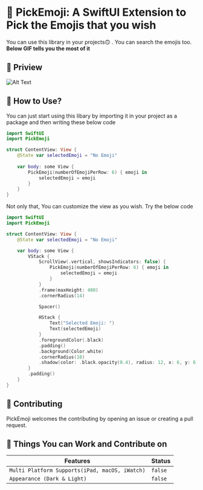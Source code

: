 # 🤯 PickEmoji: A SwiftUI Extension to Pick the Emojis that you wish

You can use this library in your projects🙃 . You can search the emojis too. **Below GIF tells you the most of it**

## 🎥 Priview

![Alt Text](https://github.com/myawesomehub/PickEmoji/blob/main/LibraryPriview/Priview.gif)

## 🤔 How to Use?

You can just start using this libary by importing it in your project as a package and then writing these below code

```swift
import SwiftUI
import PickEmoji

struct ContentView: View {
    @State var selectedEmoji = "No Emoji"
    
    var body: some View {
        PickEmoji(numberOfEmojiPerRow: 6) { emoji in
            selectedEmoji = emoji
        }
    }
}
  ```
Not only that, You can customize the view as you wish. Try the below code 

```swift
import SwiftUI
import PickEmoji

struct ContentView: View {
    @State var selectedEmoji = "No Emoji"

    var body: some View {
        VStack {
            ScrollView(.vertical, showsIndicators: false) {
                PickEmoji(numberOfEmojiPerRow: 6) { emoji in
                    selectedEmoji = emoji
                }
            }
            .frame(maxHeight: 400)
            .cornerRadius(14)

            Spacer()

            HStack {
                Text("Selected Emoji: ")
                Text(selectedEmoji)
            }
            .foregroundColor(.black)
            .padding()
            .background(Color.white)
            .cornerRadius(10)
            .shadow(color: .black.opacity(0.4), radius: 12, x: 6, y: 6)
        }
        .padding()
    }
}
  ```

## 🤗 Contributing

PickEmoji welcomes the contributing by opening an issue or creating a pull request.

## 🚀 Things You can Work and Contribute on

| Features                                       | Status |
|------------------------------------------------|--------|
| `Multi Platform Supports(iPad, macOS, iWatch)` |`false` |
| `Appearance (Dark & Light)`                    |`false` |


